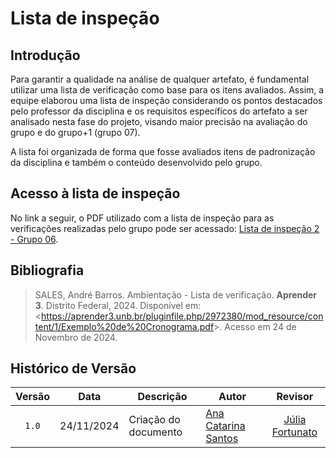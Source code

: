 # Lista de inspeção

## Introdução

Para garantir a qualidade na análise de qualquer artefato, é fundamental utilizar uma lista de verificação como base para os itens avaliados. Assim, a equipe elaborou uma lista de inspeção considerando os pontos destacados pelo professor da disciplina e os requisitos específicos do artefato a ser analisado nesta fase do projeto, visando maior precisão na avaliação do grupo e do grupo+1 (grupo 07).

A lista foi organizada de forma que fosse avaliados itens de padronização da disciplina e também o conteúdo desenvolvido pelo grupo.

## Acesso à lista de inspeção

No link a seguir, o PDF utilizado com a lista de inspeção para as verificações realizadas pelo grupo pode ser acessado: [Lista de inspeção 2 - Grupo 06](ListaEntrega2.pdf).

## Bibliografia

> SALES, André Barros. Ambientação - Lista de verificação. **Aprender 3**. Distrito Federal, 2024. Disponível em: <<https://aprender3.unb.br/pluginfile.php/2972380/mod_resource/content/1/Exemplo%20de%20Cronograma.pdf>>. Acesso em 24 de Novembro de 2024.

## Histórico de Versão

| Versão | Data       | Descrição            | Autor                                                 |                         Revisor                          |
| :----: | ---------- | -------------------- | ----------------------------------------------------- | :------------------------------------------------------: |
| `1.0`  | 24/11/2024 | Criação do documento | [Ana Catarina Santos](https://github.com/an4catarina) | [Júlia Fortunato](https://github.com/julia-fortunato) |
